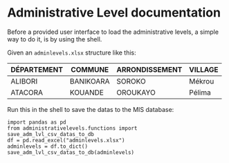 # Administrative Level documentation

Before a provided user interface to load the administrative levels, a simple way to do it, is by using the shell.

Given an `adminlevels.xlsx` structure like this:

| DÉPARTEMENT | COMMUNE   | ARRONDISSEMENT | VILLAGE |
| ----------- | --------- | -------------- | ------- |
| ALIBORI     | BANIKOARA | SOROKO         | Mékrou  |
| ATACORA     | KOUANDE   | OROUKAYO       | Pélima  |

Run this in the shell to save the datas to the MIS database:

```
import pandas as pd
from administrativelevels.functions import save_adm_lvl_csv_datas_to_db
df = pd.read_excel("adminlevels.xlsx")
adminlevels = df.to_dict()
save_adm_lvl_csv_datas_to_db(adminlevels)
```